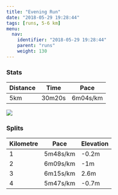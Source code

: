 ```yaml
---
title: "Evening Run"
date: "2018-05-29 19:28:44"
tags: [runs, 5-6 km]
menu:
  nav:
    identifier: "2018-05-29 19:28:44"
    parent: "runs"
    weight: 130
---
```


### Stats

| Distance | Time | Pace |
|----------|------|------|
|5km|30m20s|6m04s/km|

<img src='https://maps.googleapis.com/maps/api/staticmap?maptype=roadmap&path=enc:uwjeIxeyLl@cAiAoBfD~Eh@lNvBpG~KzGpKtSjFnSlFlc@o@sAr@xJa@rq@Om}@l@zAgGic@eHkX}JsPyD_@{EkHyDmMM_HuBiAfBhB&key=AIzaSyAfqMeaZ1CCJFGP5cWud__oZnT_Pybg-1M&size=800x800&markers=color:yellow|label:S|53.47211,-2.26413&markers=color:green|label:F|53.47193999999999,-2.2641299999999998'>

### Splits

| Kilometre | Pace | Elevation |
|------|------|-----------|
|1|5m48s/km|-0.2m|
|2|6m09s/km|-1m|
|3|6m15s/km|2.6m|
|4|5m47s/km|-0.7m|
